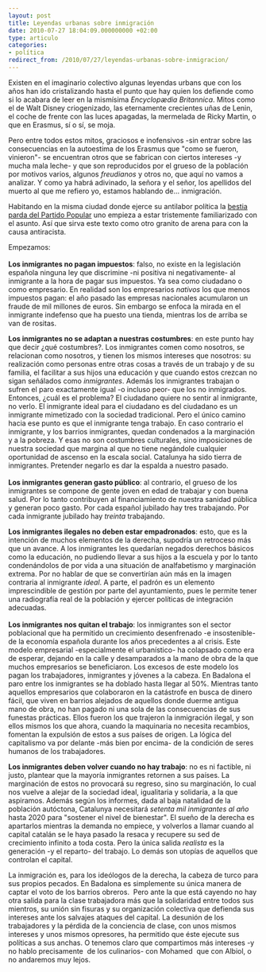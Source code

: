 ```yaml
---
layout: post
title: Leyendas urbanas sobre inmigración
date: 2010-07-27 18:04:09.000000000 +02:00
type: articulo
categories:
- política
redirect_from: /2010/07/27/leyendas-urbanas-sobre-inmigracion/
---
```

<p>Existen en el imaginario colectivo algunas leyendas urbans que con los años han ido cristalizando hasta el punto que hay quien los defiende como si lo acabara de leer en la mismísima <span id="main" style="visibility: visible; font-style: italic;"><span id="search" style="visibility: visible;">Encyclopædia Britannica</span></span>. Mitos como el de Walt Disney criogenizado, las eternamente crecientes uñas de Lenin, el coche de frente con las luces apagadas, la mermelada de Ricky Martin, o que en Erasmus, sí o sí, se moja.</p>
<p>Pero entre todos estos mitos, graciosos e inofensivos -sin entrar sobre las consecuencias en la autoestima de los Erasmus que "como se fueron, vinieron"- se encuentran otros que se fabrican con ciertos intereses -y mucha mala leche- y que son reproducidos por el grueso de la población por motivos varios, algunos <span style="font-style: italic;">freudianos</span> y otros no, que aquí no vamos a analizar. Y como ya habrá adivinado, la señora y el señor, los apellidos del muerto al que me refiero yo, estamos hablando de... inmigración.</p>
<p>Habitando en la misma ciudad donde ejerce su antilabor política la <a href="http://www.youtube.com/watch?v=-nd8buaVOTY">bestia parda del Partido Popular</a> uno empieza a estar tristemente familiarizado con el asunto. Así que sirva este texto como otro granito de arena para con la causa antiracista.</p>
<p>Empezamos:<br />
<br style="font-weight: bold;" /><span style="font-weight: bold;">Los inmigrantes no pagan impuestos</span>: falso, no existe en la legislación española ninguna ley que discrimine -ni positiva ni negativamente- al inmigrante a la hora de pagar sus impuestos. Ya sea como ciudadano o como empresario. En realidad son los empresarios <span style="font-style: italic;">nativos</span> los que menos impuestos pagan: el año pasado las empresas nacionales acumularon un fraude de mil millones de euros. Sin embargo se enfoca la mirada en el inmigrante indefenso que ha puesto una tienda, mientras los de arriba se van de rositas.</p>
<p><span style="font-weight: bold;">Los inmigrantes no se adaptan a nuestras costumbres</span>: en este punto hay que decir ¿qué costumbres?. Los inmigrantes comen como nosotros, se relacionan como nosotros, y tienen los mismos intereses que nosotros: su realización como personas entre otras cosas a través de un trabajo y de su familia, el facilitar a sus hijos una educación y que cuando estos crezcan no sigan señálados como <span style="font-style: italic;">inmigrantes</span>. Además los inmigrantes trabajan o sufren el paro exactamente igual -o incluso peor- que los no inmigrados.  Entonces, ¿cuál es el problema? El ciudadano quiere no sentir al inmigrante, no verlo. El inmigrante ideal para el ciudadano es del ciudadano es un inmigrante mimetizado con la sociedad tradicional. Pero el único camino hacia ese punto es que el inmigrante tenga trabajo. En caso contrario el inmigrante, y los barrios inmigrantes, quedan condenados a la marginación y a la pobreza. Y esas no son costumbres culturales, sino imposiciones de nuestra sociedad que margina al que no tiene negándole cualquier oportunidad de ascenso en la escala social. Catalunya ha sido tierra de inmigrantes. Pretender negarlo es dar la espalda a nuestro pasado.<br />
<br style="font-weight: bold;" /><span style="font-weight: bold;">Los inmigrantes generan gasto público</span>: al contrario, el grueso de los inmigrantes se compone de gente joven en edad de trabajar y con buena salud. Por lo tanto contribuyen al financiamiento de nuestra sanidad pública y generan poco gasto. Por cada español jubilado hay tres trabajando. Por cada inmigrante jubilado hay <span style="font-style: italic;">treinta</span> trabajando.</p>
<p><span style="font-weight: bold;">Los inmigrantes ilegales no deben estar empadronados</span>: esto, que es la intención de muchos elementos de la derecha, supodría un retroceso más que un avance. A los inmigrantes les quedarían negados derechos básicos como la educación, no pudiendo llevar a sus hijos a la escuela y por lo tanto condenándolos de por vida a una situación de analfabetismo y marginación extrema. Por no hablar de que se convertirían aún más en la imagen contraria al inmigrante <span style="font-style: italic;">ideal</span>. A parte, el padrón es un elemento imprescindible de gestión por parte del ayuntamiento, pues le permite tener una radiografía real de la población y ejercer políticas de integración adecuadas.<br />
<br style="font-weight: bold;" /><span style="font-weight: bold;">Los inmigrantes nos quitan el trabajo</span>: los inmigrantes son el sector poblacional que ha permitido un crecimiento desenfrenado -e insostenible- de la economía española durante los años precedentes a al crisis. Este modelo empresarial -especialmente el urbanístico- ha colapsado como era de esperar, dejando en la calle y desamparados a la mano de obra de la que muchos empresarios se beneficiaron. Los excesos de este modelo los pagan los trabajadores, inmigrantes y jóvenes a la cabeza. En Badalona el paro entre los inmigrantes se ha doblado hasta llegar al 50%. Mientras tanto aquellos empresarios que colaboraron en la catástrofe en busca de dinero fácil, que viven en barrios alejados de aquellos donde duerme antigua mano de obra, no han pagado ni una sola de las consecuencias de sus funestas prácticas. Ellos fueron los que trajeron la inmigración ilegal, y son ellos mismos los que ahora, cuando la maquinaria no necesita recambios, fomentan la expulsión de estos a sus países de origen. La lógica del capitalismo va por delante -más bien por encima- de la condición de seres humanos de los trabajadores.</p>
<p><span style="font-weight: bold;">Los inmigrantes deben volver cuando no hay trabajo</span>: no es ni factible, ni justo, plantear que la mayoría inmigrantes retornen a sus países. La marginación de estos no provocará su regreso, sino su marginación, lo cual nos vuelve a alejar de la sociedad ideal, igualitaria y solidaria, a la que aspiramos. Además según los informes, dada al baja natalidad de la población autóctona, Catalunya necesitará <span style="font-style: italic;">setenta mil inmigrantes al año</span> hasta 2020 para "sostener el nivel de bienestar". El sueño de la derecha es apartarlos mientras la demanda no empiece, y volverlos a llamar cuando al capital catalán se le haya pasado la resaca y recupere su sed de crecimiento infinito a toda costa. Pero la única salida <span style="font-style: italic;">realista</span> es la generación -y el reparto- del trabajo. Lo demás son utopías de aquellos que controlan el capital.</p>
<p>La inmigración es, para los ideólogos de la derecha, la cabeza de turco para sus propios pecados. En Badalona es simplemente su única manera de captar el voto de los barrios obreros.  Pero ante la que está cayendo no hay otra salida para la clase trabajadora más que la solidaridad entre todos sus mientros, su unión sin fisuras y su organización colectiva que defienda sus intereses ante los salvajes ataques del capital. La desunión de los trabajadores y la pérdida de la conciencia de clase, con unos mismos intereses y unos mismos opresores, ha permitido que éste ejecute sus políticas a sus anchas. O tenemos claro que compartimos más intereses -y no hablo precisamente  de los culinarios- con Mohamed  que con Albiol, o no andaremos muy lejos.</p>
<div style="text-align: center;"><img style="max-width: 800px;" src="{{ site.baseurl }}/assets/roto.png" alt="" /></div>
